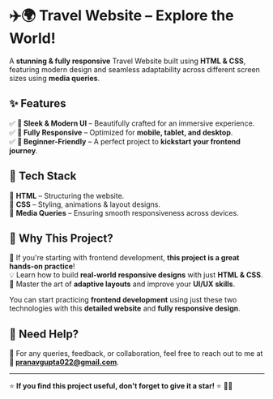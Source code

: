 # ✈️🌍 Travel Website – Explore the World!  

A **stunning & fully responsive** Travel Website built using **HTML & CSS**, featuring modern design and seamless adaptability across different screen sizes using **media queries**.  

## ✨ Features  
✅ **🌟 Sleek & Modern UI** – Beautifully crafted for an immersive experience.  
✅ **📱 Fully Responsive** – Optimized for **mobile, tablet, and desktop**.  
✅ **🎯 Beginner-Friendly** – A perfect project to **kickstart your frontend journey**.  

## 🚀 Tech Stack  
🔹 **HTML** – Structuring the website.  
🔹 **CSS** – Styling, animations & layout designs.  
🔹 **Media Queries** – Ensuring smooth responsiveness across devices.  

## 🎯 Why This Project?  
🚀 If you're starting with frontend development, **this project is a great hands-on practice**!  
💡 Learn how to build **real-world responsive designs** with just **HTML & CSS**.  
🔰 Master the art of **adaptive layouts** and improve your **UI/UX skills**.  

You can start practicing **frontend development** using just these two technologies with this **detailed website** and **fully responsive design**.  

## 💬 Need Help?  
📩 For any queries, feedback, or collaboration, feel free to reach out to me at **📧 pranavgupta022@gmail.com**.  

---

⭐ **If you find this project useful, don't forget to give it a star!** ⭐ 🚀✨  
